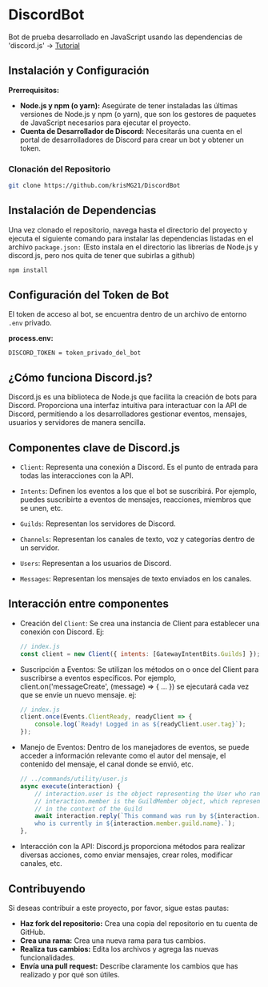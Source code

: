 # DiscordBot

Bot de prueba desarrollado en JavaScript usando las dependencias de 'discord.js'
-> [Tutorial](https://discordjs.guide/creating-your-bot/event-handling.html#individual-event-files)

## Instalación y Configuración

**Prerrequisitos:**

* **Node.js y npm (o yarn):** Asegúrate de tener instaladas las últimas versiones
de Node.js y npm (o yarn), que son los gestores de paquetes de JavaScript necesarios
para ejecutar el proyecto.
* **Cuenta de Desarrollador de Discord:** Necesitarás una cuenta en el portal de
desarrolladores de Discord para crear un bot y obtener un token.

### Clonación del Repositorio

```bash
git clone https://github.com/krisMG21/DiscordBot
```

## Instalación de Dependencias

Una vez clonado el repositorio, navega hasta el directorio del proyecto y ejecuta
el siguiente comando para instalar las dependencias listadas en el archivo
```package.json:```
(Esto instala en el directorio las librerías de Node.js y discord.js, pero nos quita
de tener que subirlas a github)

```bash
npm install
```

## Configuración del Token de Bot

El token de acceso al bot, se encuentra dentro de un archivo de entorno ```.env```
privado.

**process.env:**

```env
DISCORD_TOKEN = token_privado_del_bot
```

## ¿Cómo funciona Discord.js?

Discord.js es una biblioteca de Node.js que facilita la creación de bots para Discord.
Proporciona una interfaz intuitiva para interactuar con la API de Discord, permitiendo
a los desarrolladores gestionar eventos, mensajes, usuarios y servidores de manera
sencilla.

## Componentes clave de Discord.js

* ```Client```: Representa una conexión a Discord. Es el punto de entrada para todas
las interacciones con la API.

* ```Intents```: Definen los eventos a los que el bot se suscribirá. Por ejemplo,
puedes suscribirte a eventos de mensajes, reacciones, miembros que se unen, etc.

* ```Guilds```: Representan los servidores de Discord.
* ```Channels```: Representan los canales de texto, voz y categorías dentro de un
servidor.

* ```Users```: Representan a los usuarios de Discord.
* ```Messages```: Representan los mensajes de texto enviados en los canales.

## Interacción entre componentes

* Creación del ```Client```: Se crea una instancia de Client para establecer una
conexión con Discord. Ej:

  ```js
  // index.js
  const client = new Client({ intents: [GatewayIntentBits.Guilds] });
  ```

* Suscripción a Eventos: Se utilizan los métodos on o once del Client para suscribirse
a eventos específicos.
Por ejemplo, client.on('messageCreate', (message) => { ... })
se ejecutará cada vez que se envíe un nuevo mensaje. ej:

  ```js
  // index.js
  client.once(Events.ClientReady, readyClient => {
      console.log(`Ready! Logged in as ${readyClient.user.tag}`);
  });
  ```

* Manejo de Eventos: Dentro de los manejadores de eventos, se puede acceder a información
relevante como el autor del mensaje, el contenido del mensaje, el canal donde se
envió, etc.

  ```js
  // ../commands/utility/user.js
  async execute(interaction) {
      // interaction.user is the object representing the User who ran the command
      // interaction.member is the GuildMember object, which represents the user
      // in the context of the Guild
      await interaction.reply(`This command was run by ${interaction.user.username},
      who is currently in ${interaction.member.guild.name}.`);
  },
  ```

* Interacción con la API: Discord.js proporciona métodos para realizar diversas acciones,
como enviar mensajes, crear roles, modificar canales, etc.

## Contribuyendo

Si deseas contribuir a este proyecto, por favor, sigue estas pautas:

* **Haz fork del repositorio:** Crea una copia del repositorio en tu cuenta de GitHub.
* **Crea una rama:** Crea una nueva rama para tus cambios.
* **Realiza tus cambios:** Edita los archivos y agrega las nuevas funcionalidades.
* **Envía una pull request:** Describe claramente los cambios que has realizado y
por qué son útiles.
